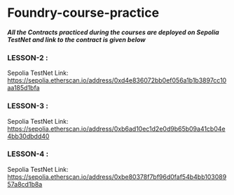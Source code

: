 # Foundry-course-practice

***All the Contracts practiced during the courses are deployed on Sepolia TestNet and link to the contract is given below***

### LESSON-2 :
Sepolia TestNet Link: https://sepolia.etherscan.io/address/0xd4e836072bb0ef056a1b1b3897cc10aa185d1bfa
  
### LESSON-3 :
Sepolia TestNet Link: https://sepolia.etherscan.io/address/0xb6ad10ec1d2e0d9b65b09a41cb04e4bb30dbdd40

### LESSON-4 :
Sepolia TestNet Link: https://sepolia.etherscan.io/address/0xbe80378f7bf96d0faf54b4bb10308957a8cd1b8a
